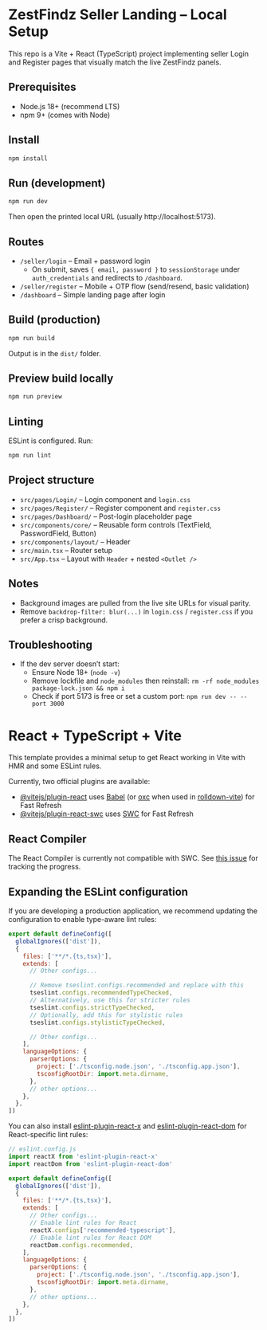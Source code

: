 # ZestFindz Seller Landing – Local Setup

This repo is a Vite + React (TypeScript) project implementing seller Login and Register pages that visually match the live ZestFindz panels.

## Prerequisites
- Node.js 18+ (recommend LTS)
- npm 9+ (comes with Node)

## Install
```bash
npm install
```

## Run (development)
```bash
npm run dev
```
Then open the printed local URL (usually http://localhost:5173).

## Routes
- `/seller/login` – Email + password login
  - On submit, saves `{ email, password }` to `sessionStorage` under `auth_credentials` and redirects to `/dashboard`.
- `/seller/register` – Mobile + OTP flow (send/resend, basic validation)
- `/dashboard` – Simple landing page after login

## Build (production)
```bash
npm run build
```
Output is in the `dist/` folder.

## Preview build locally
```bash
npm run preview
```

## Linting
ESLint is configured. Run:
```bash
npm run lint
```

## Project structure
- `src/pages/Login/` – Login component and `login.css`
- `src/pages/Register/` – Register component and `register.css`
- `src/pages/Dashboard/` – Post-login placeholder page
- `src/components/core/` – Reusable form controls (TextField, PasswordField, Button)
- `src/components/layout/` – Header
- `src/main.tsx` – Router setup
- `src/App.tsx` – Layout with `Header` + nested `<Outlet />`

## Notes
- Background images are pulled from the live site URLs for visual parity.
- Remove `backdrop-filter: blur(...)` in `login.css` / `register.css` if you prefer a crisp background.

## Troubleshooting
- If the dev server doesn’t start:
  - Ensure Node 18+ (`node -v`)
  - Remove lockfile and `node_modules` then reinstall: `rm -rf node_modules package-lock.json && npm i`
  - Check if port 5173 is free or set a custom port: `npm run dev -- --port 3000`

# React + TypeScript + Vite

This template provides a minimal setup to get React working in Vite with HMR and some ESLint rules.

Currently, two official plugins are available:

- [@vitejs/plugin-react](https://github.com/vitejs/vite-plugin-react/blob/main/packages/plugin-react) uses [Babel](https://babeljs.io/) (or [oxc](https://oxc.rs) when used in [rolldown-vite](https://vite.dev/guide/rolldown)) for Fast Refresh
- [@vitejs/plugin-react-swc](https://github.com/vitejs/vite-plugin-react/blob/main/packages/plugin-react-swc) uses [SWC](https://swc.rs/) for Fast Refresh

## React Compiler

The React Compiler is currently not compatible with SWC. See [this issue](https://github.com/vitejs/vite-plugin-react/issues/428) for tracking the progress.

## Expanding the ESLint configuration

If you are developing a production application, we recommend updating the configuration to enable type-aware lint rules:

```js
export default defineConfig([
  globalIgnores(['dist']),
  {
    files: ['**/*.{ts,tsx}'],
    extends: [
      // Other configs...

      // Remove tseslint.configs.recommended and replace with this
      tseslint.configs.recommendedTypeChecked,
      // Alternatively, use this for stricter rules
      tseslint.configs.strictTypeChecked,
      // Optionally, add this for stylistic rules
      tseslint.configs.stylisticTypeChecked,

      // Other configs...
    ],
    languageOptions: {
      parserOptions: {
        project: ['./tsconfig.node.json', './tsconfig.app.json'],
        tsconfigRootDir: import.meta.dirname,
      },
      // other options...
    },
  },
])
```

You can also install [eslint-plugin-react-x](https://github.com/Rel1cx/eslint-react/tree/main/packages/plugins/eslint-plugin-react-x) and [eslint-plugin-react-dom](https://github.com/Rel1cx/eslint-react/tree/main/packages/plugins/eslint-plugin-react-dom) for React-specific lint rules:

```js
// eslint.config.js
import reactX from 'eslint-plugin-react-x'
import reactDom from 'eslint-plugin-react-dom'

export default defineConfig([
  globalIgnores(['dist']),
  {
    files: ['**/*.{ts,tsx}'],
    extends: [
      // Other configs...
      // Enable lint rules for React
      reactX.configs['recommended-typescript'],
      // Enable lint rules for React DOM
      reactDom.configs.recommended,
    ],
    languageOptions: {
      parserOptions: {
        project: ['./tsconfig.node.json', './tsconfig.app.json'],
        tsconfigRootDir: import.meta.dirname,
      },
      // other options...
    },
  },
])
```

